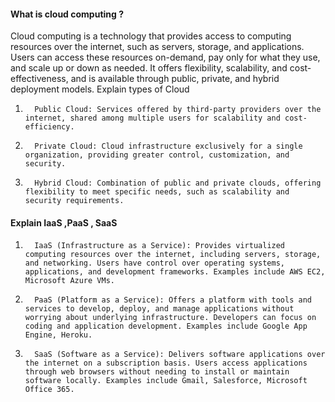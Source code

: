 
#### What is cloud computing ?
Cloud computing is a technology that provides access to computing resources over the internet, such as servers, storage, and applications. Users can access these resources on-demand, pay only for what they use, and scale up or down as needed. It offers flexibility, scalability, and cost-effectiveness, and is available through public, private, and hybrid deployment models.
Explain types of Cloud
1.       Public Cloud: Services offered by third-party providers over the internet, shared among multiple users for scalability and cost-efficiency.
2.       Private Cloud: Cloud infrastructure exclusively for a single organization, providing greater control, customization, and security.
3.       Hybrid Cloud: Combination of public and private clouds, offering flexibility to meet specific needs, such as scalability and security requirements.

#### Explain IaaS ,PaaS , SaaS
1.       IaaS (Infrastructure as a Service): Provides virtualized computing resources over the internet, including servers, storage, and networking. Users have control over operating systems, applications, and development frameworks. Examples include AWS EC2, Microsoft Azure VMs.
2.       PaaS (Platform as a Service): Offers a platform with tools and services to develop, deploy, and manage applications without worrying about underlying infrastructure. Developers can focus on coding and application development. Examples include Google App Engine, Heroku.
3.       SaaS (Software as a Service): Delivers software applications over the internet on a subscription basis. Users access applications through web browsers without needing to install or maintain software locally. Examples include Gmail, Salesforce, Microsoft Office 365.


 
